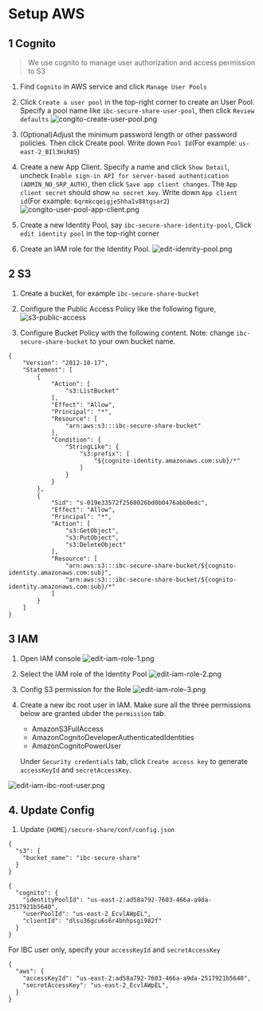 # Setup AWS

## 1 Cognito

> We use cognito to manage user authorization and access permission to S3

1. Find `Cognito` in AWS service and click `Manage User Pools`

2. Click `Create a user pool` in the top-right corner to create an User Pool. Specify a pool name like `ibc-secure-share-user-pool`, then click `Review defaults`
![congito-create-user-pool.png](asset/congito-create-user-pool.png)

3. (Optional)Adjust the minimum password length or other password policies. Then click Create pool. Write down `Pool Id`(For example: `us-east-2_BIl3HiR85`)

4. Create a new App Client. Specify a name and click `Show Detail`, uncheck `Enable sign-in API for server-based authentication (ADMIN_NO_SRP_AUTH)`,
then click `Save app client changes`. The `App client secret` should show `no secret key`. Write down `App client id`(For example: `6qrmkcqeigje5hha1v88tgsar2`)
![congito-user-pool-app-client.png](asset/congito-user-pool-app-client.png)

5. Create a new Identity Pool, say `ibc-secure-share-identity-pool`, Click `edit identity pool` in the top-right corner

6. Create an IAM role for the Identity Pool.
![edit-idenrity-pool.png](asset/edit-idenrity-pool.png)



## 2 S3

1. Create a bucket, for example `ibc-secure-share-bucket`

2. Configure the Public Access Policy like the following figure,
![s3-public-access](asset/s3-public-access.png)

3. Configure Bucket Policy with the following content. Note: change `ibc-secure-share-bucket` to your own bucket name.

```
{
    "Version": "2012-10-17",
    "Statement": [
        {
            "Action": [
                "s3:ListBucket"
            ],
            "Effect": "Allow",
            "Principal": "*",
            "Resource": [
                "arn:aws:s3:::ibc-secure-share-bucket"
            ],
            "Condition": {
                "StringLike": {
                    "s3:prefix": [
                        "${cognito-identity.amazonaws.com:sub}/*"
                    ]
                }
            }
        },
        {
            "Sid": "s-019e33572f2568026bd0b0476abb0edc",
            "Effect": "Allow",
            "Principal": "*",
            "Action": [
                "s3:GetObject",
                "s3:PutObject",
                "s3:DeleteObject"
            ],
            "Resource": [
                "arn:aws:s3:::ibc-secure-share-bucket/${cognito-identity.amazonaws.com:sub}",
                "arn:aws:s3:::ibc-secure-share-bucket/${cognito-identity.amazonaws.com:sub}/*"
            ]
        }
    ]
}
```


## 3 IAM

1. Open IAM console
![edit-iam-role-1.png](asset/edit-iam-role-1.png)

2. Select the IAM role of the Identity Pool
![edit-iam-role-2.png](asset/edit-iam-role-2.png)

3. Config S3 permission for the Role
![edit-iam-role-3.png](asset/edit-iam-role-3.png)

4. Create a new ibc root user in IAM. Make sure all the three permissions below are granted ubder the `permission` tab.
    - AmazonS3FullAccess
    - AmazonCognitoDeveloperAuthenticatedIdentities
    - AmazonCognitoPowerUser

    Under `Security credentials` tab, click `Create access key` to generate `accessKeyId` and `secretAccessKey`.

![edit-iam-ibc-root-user.png](asset/edit-iam-ibc-root-user.png)



## 4. Update Config

1. Update `{HOME}/secure-share/conf/config.json`

```
{
  "s3": {
    "bucket_name": "ibc-secure-share"
  }
}
```

```
{
  "cognito": {
    "identityPoolId": "us-east-2:ad58a792-7603-466a-a9da-2517921b5640",
    "userPoolId": "us-east-2_EcvlAWpEL",
    "clientId": "dlsu36gcu6s6r4bhhpsgi982f"
  }
}
```

For IBC user only, specify your `accessKeyId` and `secretAccessKey`
```
{
  "aws": {
    "accessKeyId": "us-east-2:ad58a792-7603-466a-a9da-2517921b5640",
    "secretAccessKey": "us-east-2_EcvlAWpEL",
  }
}
```
